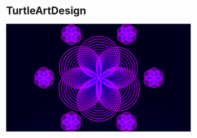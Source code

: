 # TurtleArtDesign
<img src="https://github.com/AaishahM/TurtleArtDesign/blob/master/flowerdesign.PNG">

